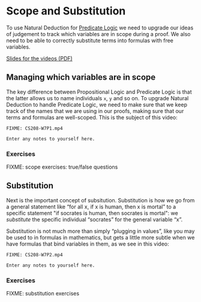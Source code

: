 # Scope and Substitution

To use Natural Deduction for [Predicate Logic](pred-logic-intro.html) we need to upgrade our ideas of judgement to track which variables are in scope during a proof. We also need to be able to correctly substitute terms into formulas with free variables.

[Slides for the videos (PDF)](week07-slides.pdf)

## Managing which variables are in scope

The key difference between Propositional Logic and Predicate Logic is that the latter allows us to name individuals `x`, `y` and so on. To upgrade Natural Deduction to handle Predicate Logic, we need to make sure that we keep track of the names that we are using in our proofs, making sure that our terms and formulas are well-scoped. This is the subject of this video:

```
FIXME: CS208-W7P1.mp4
```

```textbox
Enter any notes to yourself here.
```

### Exercises

FIXME: scope exercises: true/false questions

## Substitution

Next is the important concept of subsitution. Substitution is how we go from a general statement like “for all x, if x is human, then x is mortal” to a specific statement "if socrates is human, then socrates is mortal": we *substitute* the specific individual “socrates” for the general variable “x”.

Substitution is not much more than simply “plugging in values”, like you may be used to in formulas in mathematics, but gets a little more subtle when we have formulas that bind variables in them, as we see in this video:

```
FIXME: CS208-W7P2.mp4
```

```textbox
Enter any notes to yourself here.
```

### Exercises

FIXME: substitution exercises

